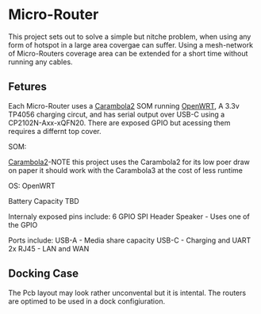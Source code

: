 # Micro-Router
This project sets out to solve a simple but nitche problem, when using any form of hotspot in a large area covergae can suffer. Using a mesh-network of Micro-Routers coverage area can be extended for a short time without running any cables.
## Fetures 
Each Micro-Router uses a [Carambola2](https://www.8devices.com/products/carambola-2) SOM running [OpenWRT](https://openwrt.org/), A 3.3v TP4056 charging circut, and has serial output over USB-C using a CP2102N-Axx-xQFN20. There are exposed GPIO but acessing them requires a differnt top cover. 

SOM:

[Carambola2](https://www.8devices.com/products/carambola-2)-NOTE this project uses the Carambola2 for its low poer draw on paper it should work with the Carambola3 at the cost of less runtime

OS:
  OpenWRT

Battery Capacity 
  TBD
  
Internaly exposed pins include:
  6 GPIO
  SPI Header
  Speaker - Uses one of the GPIO

Ports include:
  USB-A - Media share capacity
  USB-C - Charging and UART
  2x RJ45 - LAN and WAN
  
## Docking Case
The Pcb layout may look rather unconvental but it is intental. The routers are optimed to be used in a dock configiuration. 
